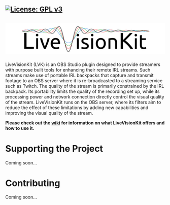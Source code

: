 [![License: GPL v3](https://img.shields.io/badge/License-GPLv3-blue.svg)](https://www.gnu.org/licenses/gpl-3.0)
---------------
![LiveVisionKit](/Assets/LiveVisionKit_Logo.png)
---------------

LiveVisionKit (LVK) is an OBS Studio plugin designed to provide streamers with purpose built tools for enhancing their remote IRL streams. Such streams make use of portable IRL backpacks that capture and transmit footage to an OBS server where it is re-broadcasted to a streaming service such as Twitch. The quality of the stream is primarily constrained by the IRL backpack. Its portability limits the quality of the recording set up, while its processing power and network connection directly control the visual quality of the stream. LiveVisionKit runs on the OBS server, where its filters aim to reduce the effect of these limitations by adding new capabilities and improving the visual quality of the stream.

**Please check out the [wiki](https://github.com/Crowsinc/LiveVisionKit/wiki) for information on what LiveVisionKit offers and how to use it.**

# Supporting the Project
Coming soon...

# Contributing
Coming soon...
